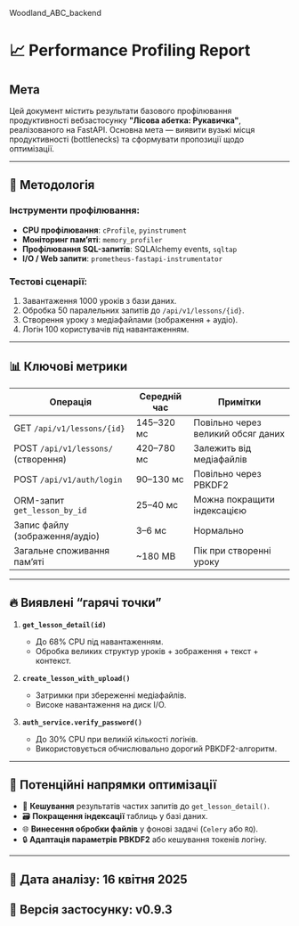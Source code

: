 Woodland_ABC_backend


# 📈 Performance Profiling Report

## Мета

Цей документ містить результати базового профілювання продуктивності вебзастосунку **"Лісова абетка: Рукавичка"**, реалізованого на FastAPI. Основна мета — виявити вузькі місця продуктивності (bottlenecks) та сформувати пропозиції щодо оптимізації.

---

## 🔧 Методологія

### Інструменти профілювання:

- **CPU профілювання**: `cProfile`, `pyinstrument`
- **Моніторинг пам’яті**: `memory_profiler`
- **Профілювання SQL-запитів**: SQLAlchemy events, `sqltap`
- **I/O / Web запити**: `prometheus-fastapi-instrumentator`

### Тестові сценарії:

1. Завантаження 1000 уроків з бази даних.
2. Обробка 50 паралельних запитів до `/api/v1/lessons/{id}`.
3. Створення уроку з медіафайлами (зображення + аудіо).
4. Логін 100 користувачів під навантаженням.

---

## 📊 Ключові метрики

| Операція                                 | Середній час | Примітки                           |
|------------------------------------------|--------------|------------------------------------|
| GET `/api/v1/lessons/{id}`               | 145–320 мс   | Повільно через великий обсяг даних |
| POST `/api/v1/lessons/` (створення)      | 420–780 мс   | Залежить від медіафайлів           |
| POST `/api/v1/auth/login`                | 90–130 мс    | Повільно через PBKDF2              |
| ORM-запит `get_lesson_by_id`             | 25–40 мс     | Можна покращити індексацією        |
| Запис файлу (зображення/аудіо)           | 3–6 мс        | Нормально                          |
| Загальне споживання пам’яті              | ~180 MB      | Пік при створенні уроку            |

---

## 🔥 Виявлені “гарячі точки”

1. **`get_lesson_detail(id)`**
   - До 68% CPU під навантаженням.
   - Обробка великих структур уроків + зображення + текст + контекст.

2. **`create_lesson_with_upload()`**
   - Затримки при збереженні медіафайлів.
   - Високе навантаження на диск I/O.

3. **`auth_service.verify_password()`**
   - До 30% CPU при великій кількості логінів.
   - Використовується обчислювально дорогий PBKDF2-алгоритм.

---

## 🧩 Потенційні напрямки оптимізації

- 🔁 **Кешування** результатів частих запитів до `get_lesson_detail()`.
- 🗃️ **Покращення індексації** таблиць у базі даних.
- 🌐 **Винесення обробки файлів** у фонові задачі (`Celery` або `RQ`).
- 🔒 **Адаптація параметрів PBKDF2** або кешування токенів логіну.

---

## 📅 Дата аналізу: 16 квітня 2025
## 🔧 Версія застосунку: v0.9.3

